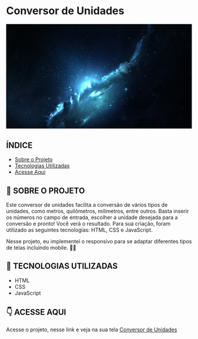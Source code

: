# Conversor de Unidades
![Universo](./assets/imagens/space-background.png)

## ÍNDICE
- <a href="#sobre">Sobre o Projeto</a>   
- <a href="#tecnologias">Tecnologias Utilizadas</a>    
- <a href="#acesse">Acesse Aqui</a> 

## 📝 SOBRE O PROJETO

Este conversor de unidades facilita a conversão de vários tipos de unidades, como metros, quilômetros, milímetros, entre outros. Basta inserir os números no campo de entrada, escolher a unidade desejada para a conversão e pronto! Você verá o resultado. Para sua criação, foram utilizado as seguintes tecnologias: HTML, CSS e JavaScript.

Nesse projeto, eu implementei o responsivo para se adaptar diferentes tipos de telas incluindo mobile. 👨‍💻

## 📱 TECNOLOGIAS UTILIZADAS
- HTML
- CSS
- JavaScript


## 👇 ACESSE AQUI
Acesse o projeto, nesse link e veja na sua tela <a href="https://conversor-de-unidades-eta.vercel.app/">Conversor de Unidades</a>

